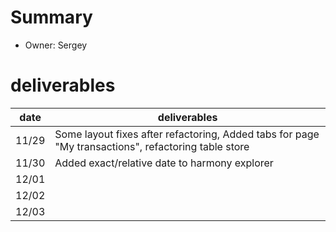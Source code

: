 # Summary
* Owner: Sergey

# deliverables
| date  | deliverables |
|--- | ---|
| 11/29  | Some layout fixes after refactoring, Added tabs for page "My transactions", refactoring table store |
| 11/30  | Added exact/relative date to harmony explorer |
| 12/01  |  |
| 12/02  |  |
| 12/03  |  |